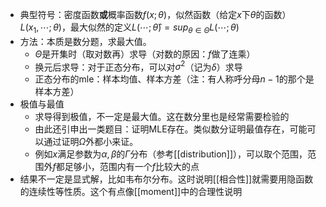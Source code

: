 - 典型符号：密度函数**或**概率函数$f(x;\theta)$，似然函数（给定$x$下$\theta$的函数）$L(x_1,\cdots;\theta)$，最大似然的定义$L(\cdots;\hat \theta) = sup_{\theta\in\Theta} L(\cdots;\theta)$
- 方法：本质是数分题，求最大值。
  - $\Theta$是开集时（取对数再）求导（对数的原因：$f$做了连乘）
  - 换元后求导：对于正态分布，可以对$\sigma^2$（记为$\delta$）求导
  - 正态分布的mle：样本均值、样本方差（注：有人称呼分母$n-1$的那个是样本方差）
- 极值与最值
  - 求导得到极值，不一定是最大值。这在数分里也是经常需要检验的
  - 由此还引申出一类题目：证明MLE存在。类似数分证明最值存在，可能可以通过证明$\Omega$外都小来证。
  - 例如$x$满足参数为$\alpha,\beta$的$\Gamma$分布（参考[[distribution]]），可以取个范围，范围外$f$都足够小，范围内有一个$f$比较大的点
- 结果不一定是显式解，比如韦布尔分布。这时说明[[相合性]]就需要用隐函数的连续性等性质。这个有点像[[moment]]中的合理性说明